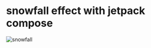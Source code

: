 # snowfall effect with jetpack compose
![snowfall](https://github.com/Myeongcheol-shin/snowfall-effect/assets/82868004/bb8f324b-fa0a-401c-a601-d60983d65fc1)

